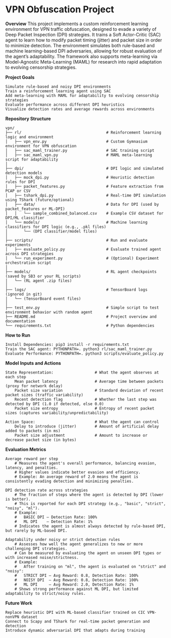 # VPN Obfuscation Project

**Overview**
This project implements a custom reinforcement learning environment for VPN traffic obfuscation, designed to evade a variety of Deep Packet Inspection (DPI) strategies. It trains a Soft Actor-Critic (SAC) agent to learn how to modify packet timing (jitter) and packet size in order to minimize detection. The environment simulates both rule-based and machine learning-based DPI adversaries, allowing for robust evaluation of the agent’s adaptability. The framework also supports meta-learning via Model-Agnostic Meta-Learning (MAML) for research into rapid adaptation to evolving censorship strategies.

**Project Goals**

```{verbatim}
Simulate rule-based and noisy DPI environments
Train a reinforcement learning agent using SAC
Add meta-learning with MAML for adaptability to evolving censorship strategies
Evaluate performance across different DPI heuristics
Visualize detection rates and average rewards across environments
```

**Repository Structure**

```{verbatim}
vpn/
├── rl/                                     # Reinforcement learning logic and environment
│   ├── vpn_env.py                          # Custom Gymnasium environment for VPN obfuscation
│   ├── sac_maml_trainer.py                 # SAC training script
│   ├── sac_maml_vpn.py                     # MAML meta-learning script for adaptability
│
├── dpi/                                    # DPI logic and simulated detection models
│   ├── mock_dpi.py                         # Heuristic detection rules for DPI
│   ├── packet_features.py                  # Feature extraction from PCAP or CSV
│   ├── tshark_dpi.py                       # Real-time DPI simulation using TShark (future/optional)
│   ├── data/                               # Data for DPI (used by packet_features or ML-DPI)
│   │   └── sample_combined_balanced.csv    # Example CSV dataset for DPI/ML classifier
│   └── models/                             # Machine learning classifiers for DPI logic (e.g., .pkl files)
│       └── (DPI classifier/model files)
│
├── scripts/                                # Run and evaluate experiments
│   ├── evaluate_policy.py                  # Evaluate trained agent across DPI strategies
│   └── run_experiment.py                   # (Optional) Experiment orchestration script
│
├── models/                                 # RL agent checkpoints (saved by SB3 or your RL scripts)
│   └── (RL agent .zip files)
│
├── logs/                                   # TensorBoard logs (ignored in git)
│   └── (TensorBoard event files)
│
├── test_env.py                             # Simple script to test environment behavior with random agent
├── README.md                               # Project overview and documentation
└── requirements.txt                        # Python dependencies
```

**How to Run**

```{verbatim}
Install Dependencies: pip3 install -r requirements.txt
Train the SAC agent: PYTHONPATH=. python3 rl/sac_maml_trainer.py
Evaluate Performance: PYTHONPATH=. python3 scripts/evaluate_policy.py
```

**Model Inputs and Actions**

```{verbatim}
State Representation:                  # What the agent observes at each step
    Mean packet latency                # Average time between packets (proxy for network delay)
    Packet size variation              # Standard deviation of recent packet sizes (traffic variability)
    Recent detection flag              # Whether the last step was detected by DPI (1.0 if detected, else 0.0)
    Packet size entropy                # Entropy of recent packet sizes (captures variability/unpredictability)

Action Space:                          # What the agent can control
    Delay to introduce (jitter)        # Amount of artificial delay added to packets (in ms)
    Packet size adjustment             # Amount to increase or decrease packet size (in bytes)
```

**Evaluation Metrics**

```{verbatim}
Average reward per step
    # Measures the agent's overall performance, balancing evasion, latency, and penalties.
    # Higher values indicate better evasion and efficiency.
    # Example: An average reward of 2.0 means the agent is consistently evading detection and minimizing penalties.

DPI detection rate across strategies
    # The fraction of steps where the agent is detected by DPI (lower is better).
    # This is reported for each DPI strategy (e.g., "basic", "strict", "noisy", "ml").
    # Example:
    #   BASIC DPI — Detection Rate: 100%
    #   ML DPI    — Detection Rate: 1%
    # Indicates the agent is almost always detected by rule-based DPI, but rarely by ML-based DPI.

Adaptability under noisy or strict detection rules
    # Assesses how well the agent generalizes to new or more challenging DPI strategies.
    # Can be measured by evaluating the agent on unseen DPI types or with increased noise/strictness.
    # Example:
    #   After training on "ml", the agent is evaluated on "strict" and "noisy":
    #   STRICT DPI — Avg Reward: 0.8, Detection Rate: 100%
    #   NOISY DPI  — Avg Reward: 0.8, Detection Rate: 100%
    #   ML DPI     — Avg Reward: 2.0, Detection Rate: 1%
    # Shows strong performance against ML DPI, but limited adaptability to strict/noisy rules.
```

**Future Work**

```{verbatim}
Replace heuristic DPI with ML-based classifier trained on CIC VPN-nonVPN dataset
Connect to Scapy and TShark for real-time packet generation and detection
Introduce dynamic adversarial DPI that adapts during training
```
